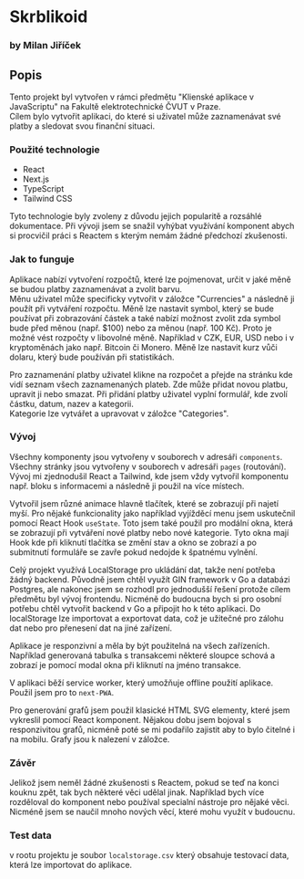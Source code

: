 # Skrblikoid
### by Milan Jiříček
## Popis
Tento projekt byl vytvořen v rámci předmětu "Klienské aplikace v JavaScriptu" na Fakultě elektrotechnické ČVUT v Praze.  
Cílem bylo vytvořit aplikaci, do které si uživatel může zaznamenávat své platby a sledovat svou finanční situaci.
### Použité technologie
- React
- Next.js
- TypeScript
- Tailwind CSS  

Tyto technologie byly zvoleny z důvodu jejich popularitě a rozsáhlé dokumentace.
Při vývoji jsem se snažil vyhýbat využívání komponent abych si procvičil práci s Reactem s kterým nemám žádné předchozí zkušenosti.
### Jak to funguje
Aplikace nabízí vytvoření rozpočtů, které lze pojmenovat, určit v jaké měně se budou platby zaznamenávat a zvolit barvu.  
Měnu uživatel může specificky vytvořit v záložce "Currencies" a následně ji použít při vytváření rozpočtu.
Měně lze nastavit symbol, který se bude používat při zobrazování částek a také nabízí možnost zvolit zda symbol bude před měnou (např. $100) nebo za měnou (např. 100 Kč).
Proto je možné vést rozpočty v libovolné měně. Například v CZK, EUR, USD nebo i v kryptoměnách jako např. Bitcoin či Monero.
Měně lze nastavit kurz vůči dolaru, který bude používán při statistikách.  
  
Pro zaznamenání platby uživatel klikne na rozpočet a přejde na stránku kde vidí seznam všech zaznamenaných plateb.
Zde může přidat novou platbu, upravit ji nebo smazat.
Při přidání platby uživatel vyplní formulář, kde zvolí částku, datum, nazev a kategorii.  
Kategorie lze vytvářet a upravovat v záložce "Categories".

### Vývoj
Všechny komponenty jsou vytvořeny v souborech v adresáři `components`.
Všechny stránky jsou vytvořeny v souborech v adresáři `pages` (routování).
Vývoj mi zjednodušil React a Tailwind, kde jsem vždy vytvořil komponentu např. bloku s informacemi a následně ji použil na více místech.
  
Vytvořil jsem různé animace hlavně tlačítek, které se zobrazují při najetí myší. Pro nějaké funkcionality jako například vyjížděcí menu jsem uskutečnil pomocí React Hook `useState`.
Toto jsem také použil pro modální okna, která se zobrazují při vytváření nové platby nebo nové kategorie. Tyto okna mají Hook kde při kliknutí tlačítka se
změní stav a okno se zobrazí a po submitnutí formuláře se zavře pokud nedojde k špatnému vylnění.
  
Celý projekt využívá LocalStorage pro ukládání dat, takže není potřeba žádný backend. Původně jsem chtěl využít GIN framework v Go a databázi Postgres, ale nakonec jsem se rozhodl pro jednodušší řešení
protože cílem předmětu byl vývoj frontendu. Nicméně do budoucna bych si pro osobní potřebu chtěl vytvořit backend v Go a připojit ho k této aplikaci.
Do localStorage lze importovat a exportovat data, což je užitečné pro zálohu dat nebo pro přenesení dat na jiné zařízení.
  
Aplikace je responzivní a měla by být použitelná na všech zařízeních. Například generovaná tabulka s transakcemi některé sloupce schová
a zobrazí je pomocí modal okna při kliknutí na jméno transakce.
  
V aplikaci běží service worker, který umožňuje offline použití aplikace. Použil jsem pro to `next-PWA`.
  
Pro generování grafů jsem použil klasické HTML SVG elementy, které jsem vykreslil pomocí React komponent.
Nějakou dobu jsem bojoval s responzivitou grafů, nicméně poté se mi podařilo zajistit aby to bylo čitelné i na mobilu.
Grafy jsou k nalezení v záložce.

### Závěr
Jelikož jsem neměl žádné zkušenosti s Reactem, pokud se teď na konci kouknu zpět, tak bych některé věci udělal jinak.
Například bych více rozděloval do komponent nebo používal specialní nástroje pro nějaké věci.
Nicméně jsem se naučil mnoho nových věcí, které mohu využít v budoucnu.

### Test data
v rootu projektu je soubor `localstorage.csv` který obsahuje testovací data, která lze importovat do aplikace.




